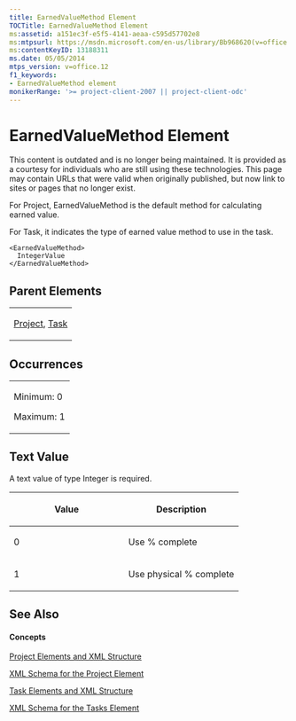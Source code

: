 ```yaml
---
title: EarnedValueMethod Element
TOCTitle: EarnedValueMethod Element
ms:assetid: a151ec3f-e5f5-4141-aeaa-c595d57702e8
ms:mtpsurl: https://msdn.microsoft.com/en-us/library/Bb968620(v=office.12)
ms:contentKeyID: 13188311
ms.date: 05/05/2014
mtps_version: v=office.12
f1_keywords:
- EarnedValueMethod element
monikerRange: '>= project-client-2007 || project-client-odc'
---
```


# EarnedValueMethod Element

This content is outdated and is no longer being maintained. It is provided as a courtesy for individuals who are still using these technologies. This page may contain URLs that were valid when originally published, but now link to sites or pages that no longer exist.

For Project, EarnedValueMethod is the default method for calculating earned value.

For Task, it indicates the type of earned value method to use in the task.

    <EarnedValueMethod>
      IntegerValue
    </EarnedValueMethod>

## Parent Elements

<table>
<colgroup>
<col style="width: 100%" />
</colgroup>
<tbody>
<tr class="odd">
<td><p><a href="bb968701(v=office.12).md">Project</a>, <a href="bb968487(v=office.12).md">Task</a></p></td>
</tr>
</tbody>
</table>

## Occurrences

<table>
<colgroup>
<col style="width: 100%" />
</colgroup>
<tbody>
<tr class="odd">
<td><p>Minimum: 0</p>
<p>Maximum: 1</p></td>
</tr>
</tbody>
</table>

## Text Value

A text value of type Integer is required.

<table>
<colgroup>
<col style="width: 50%" />
<col style="width: 50%" />
</colgroup>
<thead>
<tr class="header">
<th><p>Value</p></th>
<th><p>Description</p></th>
</tr>
</thead>
<tbody>
<tr class="odd">
<td><p>0</p></td>
<td><p>Use % complete</p></td>
</tr>
<tr class="even">
<td><p>1</p></td>
<td><p>Use physical % complete</p></td>
</tr>
</tbody>
</table>

## See Also

#### Concepts

[Project Elements and XML Structure](bb968439\(v=office.12\).md)

[XML Schema for the Project Element](bb968695\(v=office.12\).md)

[Task Elements and XML Structure](bb968475\(v=office.12\).md)

[XML Schema for the Tasks Element](bb968415\(v=office.12\).md)


